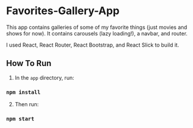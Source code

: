 # Favorites-Gallery-App

This app contains galleries of some of my favorite things (just movies and shows for now).
It contains carousels (lazy loading!), a navbar, and router.

I used React, React Router, React Bootstrap, and React Slick to build it.


## How To Run

1. In the `app` directory, run:

### `npm install`

2. Then run:

### `npm start`

